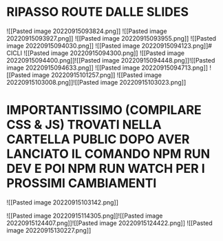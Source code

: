 
# RIPASSO ROUTE DALLE SLIDES

![[Pasted image 20220915093824.png]]
![[Pasted image 20220915093927.png]]
![[Pasted image 20220915093955.png]]
![[Pasted image 20220915094030.png]]
![[Pasted image 20220915094123.png]]# CICLI ![[Pasted image 20220915094300.png]]
![[Pasted image 20220915094400.png]]![[Pasted image 20220915094448.png]]![[Pasted image 20220915094633.png]]
![[Pasted image 20220915094713.png]]
![[Pasted image 20220915101257.png]]
![[Pasted image 20220915103008.png]]![[Pasted image 20220915103023.png]]
# IMPORTANTISSIMO (COMPILARE CSS & JS) TROVATI NELLA CARTELLA PUBLIC DOPO AVER LANCIATO IL COMANDO NPM RUN DEV E POI NPM RUN WATCH PER I PROSSIMI CAMBIAMENTI
![[Pasted image 20220915103142.png]]

![[Pasted image 20220915114305.png]]![[Pasted image 20220915124407.png]]![[Pasted image 20220915124422.png]]
![[Pasted image 20220915130227.png]]


